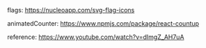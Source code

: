 flags:
https://nucleoapp.com/svg-flag-icons

animatedCounter:
https://www.npmjs.com/package/react-countup

reference:
https://www.youtube.com/watch?v=dImgZ_AH7uA
